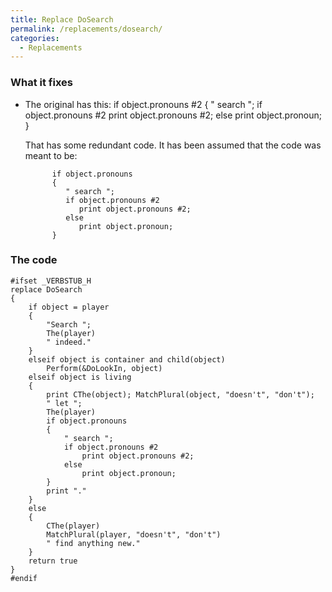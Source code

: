 ```yaml
---
title: Replace DoSearch
permalink: /replacements/dosearch/
categories: 
  - Replacements
---
```


### What it fixes

-   The original has this:
              if object.pronouns #2
              {
                 " search ";
                 if object.pronouns #2
                    print object.pronouns #2;
                 else
                    print object.pronoun;
              }

    That has some redundant code. It has been assumed that the code was
    meant to be:

              if object.pronouns
              {
                 " search ";
                 if object.pronouns #2
                    print object.pronouns #2;
                 else
                    print object.pronoun;
              }

### The code

    #ifset _VERBSTUB_H
    replace DoSearch
    {
        if object = player
        {
            "Search ";
            The(player)
            " indeed."
        }
        elseif object is container and child(object)
            Perform(&DoLookIn, object)
        elseif object is living
        {
            print CThe(object); MatchPlural(object, "doesn't", "don't");
            " let ";
            The(player)
            if object.pronouns
            {
                " search ";
                if object.pronouns #2
                    print object.pronouns #2;
                else
                    print object.pronoun;
            }
            print "."
        }
        else
        {
            CThe(player)
            MatchPlural(player, "doesn't", "don't")
            " find anything new."
        }
        return true
    }
    #endif
